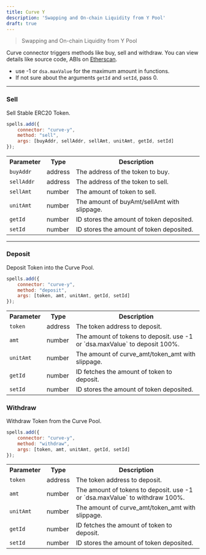 ```yaml
---
title: Curve Y
description: 'Swapping and On-chain Liquidity from Y Pool'
draft: true
---
```

> Swapping and On-chain Liquidity from Y Pool

Curve connector triggers methods like buy, sell and withdraw. You can view details like source code, ABIs on [Etherscan](https://etherscan.io/address/0x861a2250FcDBe57041289623561D5D79585DF5dc#code).

- use -1 or `dsa.maxValue` for the maximum amount in functions.
- If not sure about the arguments `getId` and `setId`, pass 0.

---

### Sell

Sell Stable ERC20 Token.

```javascript
spells.add({
    connector: "curve-y",
    method: "sell",
    args: [buyAddr, sellAddr, sellAmt, unitAmt, getId, setId]
});
```

<table class="table">
  <tr>
    <th>Parameter</th>
    <th>Type</th>
    <th>Description</th>
  </tr>
  <tr>
    <td><code>buyAddr</code></td>
    <td>address</td>
    <td>The address of the token to buy.</td>
  <tr>
  <tr>
    <td><code>sellAddr</code></td>
    <td>address</td>
    <td>The address of the token to sell.</td>
  <tr>
  <tr>
    <td><code>sellAmt</code></td>
    <td>number</td>
    <td>The amount of token to sell.</td>
  <tr>
  <tr>
    <td><code>unitAmt</code></td>
    <td>number</td>
    <td>The amount of buyAmt/sellAmt with slippage.</td>
  <tr>
  <tr>
    <td><code>getId</code></td>
    <td>number</td>
    <td>ID stores the amount of token deposited.</td>
  <tr>
  <tr>
    <td><code>setId</code></td>
    <td>number</td>
    <td>ID stores the amount of token deposited.</td>
  <tr>
</table>

---

### Deposit

Deposit Token into the Curve Pool.

```javascript
spells.add({
    connector: "curve-y",
    method: "deposit",
    args: [token, amt, unitAmt, getId, setId]
});
```

<table class="table">
  <tr>
    <th>Parameter</th>
    <th>Type</th>
    <th>Description</th>
  </tr>
  <tr>
    <td><code>token</code></td>
    <td>address</td>
    <td>The token address to deposit.</td>
  <tr>
  <tr>
    <td><code>amt</code></td>
    <td>number</td>
    <td>The amount of tokens to deposit. use -1 or `dsa.maxValue` to deposit 100%.</td>
  <tr>
  <tr>
    <td><code>unitAmt</code></td>
    <td>number</td>
    <td>The amount of curve_amt/token_amt with slippage.</td>
  <tr>
  <tr>
    <td><code>getId</code></td>
    <td>number</td>
    <td>ID fetches the amount of token to deposit.</td>
  <tr>
  <tr>
    <td><code>setId</code></td>
    <td>number</td>
    <td>ID stores the amount of token deposited.</td>
  <tr>
</table>


### Withdraw

Withdraw Token from the Curve Pool.

```javascript
spells.add({
    connector: "curve-y",
    method: "withdraw",
    args: [token, amt, unitAmt, getId, setId]
});
```

<table class="table">
  <tr>
    <th>Parameter</th>
    <th>Type</th>
    <th>Description</th>
  </tr>
  <tr>
    <td><code>token</code></td>
    <td>address</td>
    <td>The token address to deposit.</td>
  <tr>
  <tr>
    <td><code>amt</code></td>
    <td>number</td>
    <td>The amount of tokens to deposit. use -1 or `dsa.maxValue` to withdraw 100%.</td>
  <tr>
  <tr>
    <td><code>unitAmt</code></td>
    <td>number</td>
    <td>The amount of curve_amt/token_amt with slippage.</td>
  <tr>
  <tr>
    <td><code>getId</code></td>
    <td>number</td>
    <td>ID fetches the amount of token to deposit.</td>
  <tr>
  <tr>
    <td><code>setId</code></td>
    <td>number</td>
    <td>ID stores the amount of token deposited.</td>
  <tr>
</table>